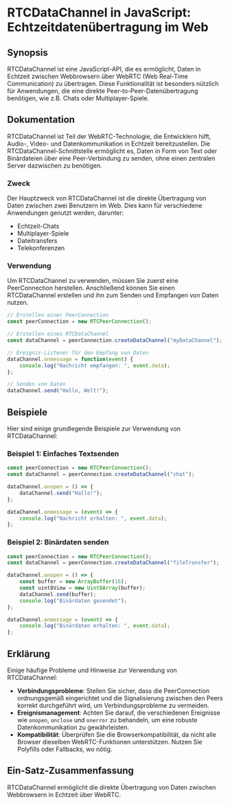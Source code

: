 <!--
Meta Description: # RTCDataChannel in JavaScript: Echtzeitdatenübertragung im Web ## Synopsis RTCDataChannel ist eine JavaScript-API, die es ermöglicht, Daten in Echtze...
Meta Keywords: rtcdatachannel, datachannel, die, von, peerconnection
-->

# RTCDataChannel in JavaScript: Echtzeitdatenübertragung im Web

## Synopsis
RTCDataChannel ist eine JavaScript-API, die es ermöglicht, Daten in Echtzeit zwischen Webbrowsern über WebRTC (Web Real-Time Communication) zu übertragen. Diese Funktionalität ist besonders nützlich für Anwendungen, die eine direkte Peer-to-Peer-Datenübertragung benötigen, wie z.B. Chats oder Multiplayer-Spiele.

## Dokumentation
RTCDataChannel ist Teil der WebRTC-Technologie, die Entwicklern hilft, Audio-, Video- und Datenkommunikation in Echtzeit bereitzustellen. Die RTCDataChannel-Schnittstelle ermöglicht es, Daten in Form von Text oder Binärdateien über eine Peer-Verbindung zu senden, ohne einen zentralen Server dazwischen zu benötigen.

### Zweck
Der Hauptzweck von RTCDataChannel ist die direkte Übertragung von Daten zwischen zwei Benutzern im Web. Dies kann für verschiedene Anwendungen genutzt werden, darunter:
- Echtzeit-Chats
- Multiplayer-Spiele
- Dateitransfers
- Telekonferenzen

### Verwendung
Um RTCDataChannel zu verwenden, müssen Sie zuerst eine PeerConnection herstellen. Anschließend können Sie einen RTCDataChannel erstellen und ihn zum Senden und Empfangen von Daten nutzen.

```javascript
// Erstellen einer PeerConnection
const peerConnection = new RTCPeerConnection();

// Erstellen eines RTCDataChannel
const dataChannel = peerConnection.createDataChannel("myDataChannel");

// Ereignis-Listener für den Empfang von Daten
dataChannel.onmessage = function(event) {
    console.log("Nachricht empfangen: ", event.data);
};

// Senden von Daten
dataChannel.send("Hallo, Welt!");
```

## Beispiele
Hier sind einige grundlegende Beispiele zur Verwendung von RTCDataChannel:

### Beispiel 1: Einfaches Textsenden
```javascript
const peerConnection = new RTCPeerConnection();
const dataChannel = peerConnection.createDataChannel("chat");

dataChannel.onopen = () => {
    dataChannel.send("Hallo!");
};

dataChannel.onmessage = (event) => {
    console.log("Nachricht erhalten: ", event.data);
};
```

### Beispiel 2: Binärdaten senden
```javascript
const peerConnection = new RTCPeerConnection();
const dataChannel = peerConnection.createDataChannel("fileTransfer");

dataChannel.onopen = () => {
    const buffer = new ArrayBuffer(16);
    const uint8View = new Uint8Array(buffer);
    dataChannel.send(buffer);
    console.log("Binärdaten gesendet");
};

dataChannel.onmessage = (event) => {
    console.log("Binärdaten erhalten: ", event.data);
};
```

## Erklärung
Einige häufige Probleme und Hinweise zur Verwendung von RTCDataChannel:

- **Verbindungsprobleme**: Stellen Sie sicher, dass die PeerConnection ordnungsgemäß eingerichtet und die Signalisierung zwischen den Peers korrekt durchgeführt wird, um Verbindungsprobleme zu vermeiden.
- **Ereignismanagement**: Achten Sie darauf, die verschiedenen Ereignisse wie `onopen`, `onclose` und `onerror` zu behandeln, um eine robuste Datenkommunikation zu gewährleisten.
- **Kompatibilität**: Überprüfen Sie die Browserkompatibilität, da nicht alle Browser dieselben WebRTC-Funktionen unterstützen. Nutzen Sie Polyfills oder Fallbacks, wo nötig.

## Ein-Satz-Zusammenfassung
RTCDataChannel ermöglicht die direkte Übertragung von Daten zwischen Webbrowsern in Echtzeit über WebRTC.